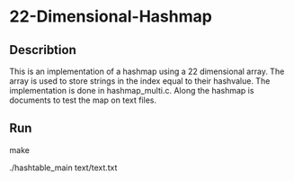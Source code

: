 # 22-Dimensional-Hashmap

## Describtion

This is an implementation of a hashmap using a 22 dimensional array. The array is used to store strings in the index equal to their hashvalue. 
The implementation is done in hashmap_multi.c.
Along the hashmap is documents to test the map on text files. 

## Run

make

./hashtable_main text/text.txt
